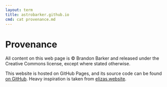 ```yaml
---
layout: term
title: astrobarker.github.io
cmd: cat provenance.md
---
```


Provenance
========

All content on this web page is &copy; Brandon Barker and released under the
Creative Commons license, except where stated otherwise.

This website is hosted on GitHub Pages, and its source code can be found [on
GitHub]. Heavy inspiration is taken from [elizas.website][eliza].

[eliza]: https://www.elizas.website/
[on GitHub]: https://github.com/astrobarker/astrobarker.github.io
